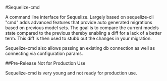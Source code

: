 #Sequelize-cmd

A command line interface for Sequelize. Largely based on sequelize-cli "cmd" adds advanced features that provide
auto generated migrations based on previous model sets. The goal is to compare the current models state compared to
the previous thereby enabling a diff for a lack of a better term. This diff is then used to stubb out the changes
in your migration.

Sequelize-cmd also allows passing an existing db connection as well as connecting via configuration params.

##Pre-Release Not for Production Use

Sequelize-cmd is very young and not ready for production use. 